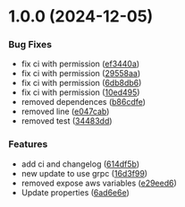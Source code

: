 # 1.0.0 (2024-12-05)


### Bug Fixes

* fix ci with permission ([ef3440a](https://github.com/thallesvieira/webflux/commit/ef3440aa6bd2ca6a39168ca0b1591f291a84ca5c))
* fix ci with permission ([29558aa](https://github.com/thallesvieira/webflux/commit/29558aa1e7fc5756d7f53a162db9956974b386a3))
* fix ci with permission ([6db8db6](https://github.com/thallesvieira/webflux/commit/6db8db6dc05ac2a55b4443a0be3979264d12a119))
* fix ci with permission ([10ed495](https://github.com/thallesvieira/webflux/commit/10ed495af6bcb28a29230bdafc19b05aff7f0139))
* removed dependences ([b86cdfe](https://github.com/thallesvieira/webflux/commit/b86cdfe46d0c2377157f733fd0173c2d7f7e4904))
* removed line ([e047cab](https://github.com/thallesvieira/webflux/commit/e047cab5f9a77c57c1095b0e8fa7dfec67f888ba))
* removed test ([34483dd](https://github.com/thallesvieira/webflux/commit/34483dde8a02ea89eca24d8028e3c6e73f1a2e5b))


### Features

* add ci and changelog ([614df5b](https://github.com/thallesvieira/webflux/commit/614df5b65b2f44a4b11c42e48ce709ce134cf53f))
* new update to use grpc ([16d3f99](https://github.com/thallesvieira/webflux/commit/16d3f9924426e139de5a1f7007aa2a0114d33bef))
* removed expose aws variables ([e29eed6](https://github.com/thallesvieira/webflux/commit/e29eed61ca384a834dc6ceac2a6ec744ad965f82))
* Update properties ([6ad6e6e](https://github.com/thallesvieira/webflux/commit/6ad6e6e9e11600ccc18cb252423bde054a211a25))
